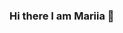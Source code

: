 ### Hi there I am Mariia 👋

<!--
**marimanger/marimanger** is a ✨ _special_ ✨ repository because its `README.md` (this file) appears on your GitHub profile.

Here are some ideas to get you started:


- 🌱 I’m currently learning Typescript, Next.js, three.js
- 👯 I’m looking to collaborate on any three.js projects
- 📫 How to reach me: mariiamanger@gmail.com add me on https://www.linkedin.com/feed/
- ⚡ Interesting fact: I worked as a digital designer for 7years and transitioning my career to Wed Dev
-->

